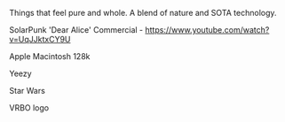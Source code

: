 Things that feel pure and whole. A blend of nature and SOTA technology.

SolarPunk 'Dear Alice' Commercial
    - https://www.youtube.com/watch?v=UqJJktxCY9U

Apple Macintosh 128k

Yeezy

Star Wars

VRBO logo


